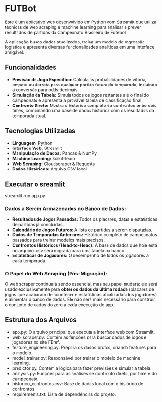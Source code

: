 # **FUTBot**

Este é um aplicativo web desenvolvido em Python com Streamlit que utiliza técnicas de web scraping e machine learning para analisar e prever resultados de partidas do Campeonato Brasileiro de Futebol.

A aplicação busca dados atualizados, treina um modelo de regressão logística e apresenta diversas funcionalidades analíticas em uma interface amigável.

## **Funcionalidades**

* **Previsão de Jogo Específico:** Calcula as probabilidades de vitória, empate ou derrota para qualquer partida futura da temporada, incluindo a conversão para odds decimais.  
* **Simulação da Tabela:** Simula todos os jogos restantes até o final do campeonato e apresenta a provável tabela de classificação final.  
* **Confronto Direto:** Mostra o histórico completo de confrontos entre dois times, combinando uma base de dados histórica com os resultados da temporada atual.

## **Tecnologias Utilizadas**

* **Linguagem:** Python  
* **Interface Web:** Streamlit  
* **Manipulação de Dados:** Pandas & NumPy  
* **Machine Learning:** Scikit-learn  
* **Web Scraping:** Cloudscraper & Requests  
* **Dados Históricos:** Arquivo CSV local

## Executar o sreamlit
streamlit run app.py

### **Dados a Serem Armazenados no Banco de Dados:**

* **Resultados de Jogos Passados:** Todos os placares, datas e estatísticas de partidas já concluídas.  
* **Calendário de Jogos Futuros:** A lista de partidas a serem disputadas.  
* **Dados de Temporadas Anteriores:** Histórico completo de campeonatos passados para treinar modelos mais precisos.  
* **Confrontos Históricos (Head-to-Head):** A base de dados que hoje está no arquivo .csv será migrada para uma tabela no banco.  
* **Estatísticas de Jogadores:** O desempenho de todos os jogadores a cada temporada.

### **O Papel do Web Scraping (Pós-Migração):**

O web scraper continuará sendo essencial, mas seu papel mudará: ele será usado exclusivamente para **obter os dados da última rodada** (placares de jogos que acabaram de acontecer e estatísticas atualizadas dos jogadores) e alimentar o banco de dados. Ele não será mais necessário para construir o conjunto de dados do zero a cada execução do app.

## **Estrutura dos Arquivos**

* app.py: O arquivo principal que executa a interface web com Streamlit.  
* web\_scraper.py: Contém as funções para buscar dados de jogos e jogadores no site FBref.  
* feature\_engineering.py: Prepara os dados brutos, criando features para o modelo.  
* model\_trainer.py: Responsável por treinar o modelo de machine learning.  
* predictor.py: Contém a lógica para fazer previsões e simular a tabela.  
* analysis.py: Funções para as análises de confronto direto, por time e do campeonato.  
* historico\_confrontos.csv: Base de dados local com o histórico de confrontos.  
* requirements.txt: Lista de dependências do projeto.